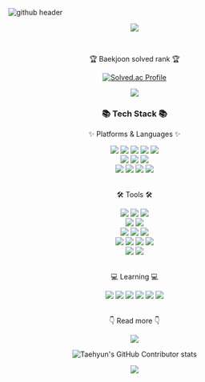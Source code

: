 ![github header](https://user-images.githubusercontent.com/55132964/193653009-bf2ce28b-83ff-4bfb-8ea0-202c2e651694.png)



<div align=center>
<a href="https://hits.seeyoufarm.com"><img src="https://hits.seeyoufarm.com/api/count/incr/badge.svg?url=https%3A%2F%2Fgithub.com%2FLee-SungMin&count_bg=%2379C83D&title_bg=%23555555&icon=&icon_color=%23E7E7E7&title=Number+of+visitors&edge_flat=false"/></a>

<br><p>🏆 Baekjoon solved rank 🏆</p>
	
[![Solved.ac Profile](http://mazassumnida.wtf/api/v2/generate_badge?boj=saevers3)](https://solved.ac/saevers3)

<img src="http://mazandi.herokuapp.com/api?handle=Lee-SungMin&theme=warm"/>

</div>

<div align=center>
	<h3>📚 Tech Stack 📚</h3>
	<p>✨ Platforms & Languages ✨</p>
</div>
<div align="center">
	<img src="https://img.shields.io/badge/Java-007396?style=flat&logo=Conda-Forge&logoColor=white" />
	<img src="https://img.shields.io/badge/HTML5-E34F26?style=flat&logo=HTML5&logoColor=white" />
	<img src="https://img.shields.io/badge/CSS3-1572B6?style=flat&logo=CSS3&logoColor=white" />
    <img src="https://img.shields.io/badge/Python-3776AB?style=flat&logo=Python&logoColor=white" />
    <img src="https://img.shields.io/badge/PHP-777BB4?style=flat&logo=PHP&logoColor=white" />
	<br>
	<img src="https://img.shields.io/badge/Bootstrap-7952B3?style=flat&logo=Bootstrap&logoColor=white" />
    <img src="https://img.shields.io/badge/XAMPP-FB7A24?style=flat&logo=XAMPP&logoColor=white" />
    <img src="https://img.shields.io/badge/phpMyAdmin-6C78AF?style=flat&logo=phpMyAdmin&logoColor=white" />
	<br>
	<img src="https://img.shields.io/badge/MySQL-4479A1?style=flat&logo=MySQL&logoColor=white" />
	<img src="https://img.shields.io/badge/MariaDB-003545?style=flat&logo=MariaDB&logoColor=white" />
    <img src="https://img.shields.io/badge/Git-F05032?style=flat&logo=Git&logoColor=white" />
	<img src="https://img.shields.io/badge/Linux-FCC624?style=flat&logo=Linux&logoColor=white" />
</div>
<br>
<div align=center>
	<p>🛠 Tools 🛠</p>
</div>
<div align=center>
    <img src="https://img.shields.io/badge/Eclipse IDE-2C2255?style=flat&logo=Eclipse IDE&logoColor=white" />
	<img src="https://img.shields.io/badge/IntelliJ IDEA-000000?style=flat&logo=IntelliJ IDEA&logoColor=white" />
	<img src="https://img.shields.io/badge/Visual%20Studio%20Code-007ACC?style=flat&logo=VisualStudioCode&logoColor=white" />
	<br>
	<img src="https://img.shields.io/badge/Android Studio-3DDC84?style=flat&logo=Android Studio&logoColor=white" />
	<img src="https://img.shields.io/badge/VirtualBox-183A61?style=flat&logo=VirtualBox&logoColor=white" />
    <br>
    <img src="https://img.shields.io/badge/Anaconda-44A833?style=flat&logo=Anaconda&logoColor=white" />
    <img src="https://img.shields.io/badge/Jupyter-F37626?style=flat&logo=Jupyter&logoColor=white" />
    <img src="https://img.shields.io/badge/Google Colab-F9AB00?style=flat&logo=Google Colab&logoColor=white" />
    <br>
    <img src="https://img.shields.io/badge/Notion-000000?style=flat&logo=Notion&logoColor=white" />
	<img src="https://img.shields.io/badge/GitHub-181717?style=flat&logo=GitHub&logoColor=white" />
    <img src="https://img.shields.io/badge/Slack-4A154B?style=flat&logo=Slack&logoColor=white" />
    <img src="https://img.shields.io/badge/Discord-5865F2?style=flat&logo=Discord&logoColor=white" />
    <br>
    <img src="https://img.shields.io/badge/Figma-F24E1E?style=flat&logo=Figma&logoColor=white" />
    <img src="https://img.shields.io/badge/Jira-0053CC?style=flat&logo=Jira&logoColor=white" />
</div>
<br>
<div align=center>
	<p> 💻 Learning 💻</p>
</div>
<div align=center>
    <img src="https://img.shields.io/badge/Apache Hadoop-66CCFF?style=flat&logo=Apache&logoColor=white" />
    <img src="https://img.shields.io/badge/Apache Hive-FDEE21?style=flat&logo=Apache&logoColor=white" />
    <img src="https://img.shields.io/badge/Apache Spark-E25A1C?style=flat&logo=Apache Spark&logoColor=white" />
    <img src="https://img.shields.io/badge/Apache Kafka-231F20?style=flat&logo=Apache Kafka&logoColor=white" />
    <img src="https://img.shields.io/badge/Apache Druid-29F1FB?style=flat&logo=Apache Druid&logoColor=white" />
    <img src="https://img.shields.io/badge/MongoDB-47A248?style=flat&logo=MongoDB&logoColor=white" />
</div>
<br>
<div align=center>
<p> 👇 Read more 👇</p>

<img src="https://github-readme-stats.vercel.app/api/top-langs/?username=Lee-SungMin&layout=compact"><br>

![Taehyun's GitHub Contributor stats](https://github-contributor-stats.vercel.app/api?username=Lee-SungMin)

<img src="https://github-readme-stats.vercel.app/api?username=Lee-SungMin&show_icons=true">

</div>
